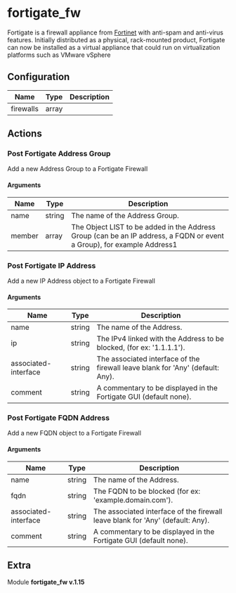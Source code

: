 # fortigate_fw



Fortigate is a firewall appliance from [Fortinet](http://www.fortinet.com/) with anti-spam and anti-virus features. Initially distributed as a physical, rack-mounted product, Fortigate can now be installed as a virtual appliance that could run on virtualization platforms such as VMware vSphere

## Configuration



| Name      |  Type   |  Description  |
| --------- | ------- | --------------------------- |
| firewalls | array |  |








## Actions

### Post Fortigate Address Group

Add a new Address Group to a Fortigate Firewall



#### Arguments

| Name      |  Type   |  Description  |
| --------- | ------- | --------------------------- |
| name | string | The name of the Address Group. |
| member | array | The Object LIST to be added in the Address Group (can be an IP address, a FQDN or event a Group), for example Address1 |









### Post Fortigate IP Address

Add a new IP Address object to a Fortigate Firewall



#### Arguments

| Name      |  Type   |  Description  |
| --------- | ------- | --------------------------- |
| name | string | The name of the Address. |
| ip | string | The IPv4 linked with the Address to be blocked, (for ex: '1.1.1.1'). |
| associated-interface | string | The associated interface of the firewall leave blank for 'Any' (default: Any). |
| comment | string | A commentary to be displayed in the Fortigate GUI (default none). |









### Post Fortigate FQDN Address

Add a new FQDN object to a Fortigate Firewall



#### Arguments

| Name      |  Type   |  Description  |
| --------- | ------- | --------------------------- |
| name | string | The name of the Address. |
| fqdn | string | The FQDN to be blocked (for ex: 'example.domain.com'). |
| associated-interface | string | The associated interface of the firewall leave blank for 'Any' (default: Any). |
| comment | string | A commentary to be displayed in the Fortigate GUI (default none). |














## Extra

Module **fortigate_fw v.1.15**
